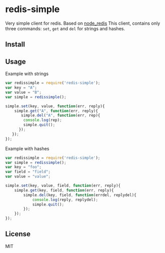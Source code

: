 # redis-simple
Very simple client for redis. Based on [node_redis](https://github.com/mranney/node_redis)
This client, contains only three commands: ```set```, ```get``` and ```del``` for strings and hashes.

## Install

## Usage

Example with strings
```javascript
var redissimple = require('redis-simple');
var key = "A";
var value = "B";
var simple = redissimple();

simple.set(key, value, function(err, reply){
    simple.get("A", function(err, reply){
       simple.del("A", function(err, rep){
        console.log(rep);
        simple.quit();
      });
   });
});
```

Example with hashes
```javascript
var redissimple = require('redis-simple');
var simple = redissimple();
var key = "foo";
var field = "field";
var value = "value";

simple.set(key, value, field, function(err, reply){
    simple.get(key, field, function(err, reply){
        simple.del(key, field, function(errdel, replydel){
            console.log(reply, replydel);
            simple.quit();
        });
    });
});
```
## License
MIT
